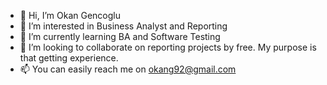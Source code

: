 - 👋 Hi, I’m Okan Gencoglu
- 👀 I’m interested in Business Analyst and Reporting
- 🌱 I’m currently learning BA and Software Testing
- 💞️ I’m looking to collaborate on reporting projects by free. My purpose is that getting experience. 
- 📫 You can easily reach me on okang92@gmail.com

<!---
okang92/okang92 is a ✨ special ✨ repository because its `README.md` (this file) appears on your GitHub profile.
You can click the Preview link to take a look at your changes.
--->
